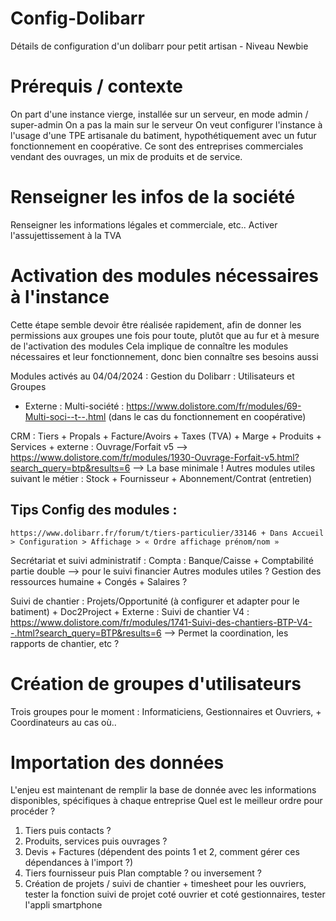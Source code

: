 # Config-Dolibarr
Détails de configuration d'un dolibarr pour petit artisan - Niveau Newbie

# Prérequis / contexte
On part d'une instance vierge, installée sur un serveur, en mode admin / super-admin
On a pas la main sur le serveur
On veut configurer l'instance à l'usage d'une TPE artisanale du batiment, hypothétiquement avec un futur fonctionnement en coopérative. Ce sont des entreprises commerciales vendant des ouvrages, un mix de produits et de service.

# Renseigner les infos de la société
Renseigner les informations légales et commerciale, etc..
Activer l'assujettissement à la TVA

# Activation des modules nécessaires à l'instance
Cette étape semble devoir être réalisée rapidement, afin de donner les permissions aux groupes une fois pour toute, plutôt que au fur et à mesure de l'activation des modules
Cela implique de connaître les modules nécessaires et leur fonctionnement, donc bien connaître ses besoins aussi

Modules activés au 04/04/2024 :
  Gestion du Dolibarr : Utilisateurs et Groupes
  + Externe : Multi-société : https://www.dolistore.com/fr/modules/69-Multi-soci--t--.html (dans le cas du fonctionnement en coopérative)

  CRM : Tiers + Propals + Facture/Avoirs + Taxes (TVA) + Marge + Produits + Services + externe : 
    Ouvrage/Forfait v5 --> https://www.dolistore.com/fr/modules/1930-Ouvrage-Forfait-v5.html?search_query=btp&results=6
--> La base minimale !
    Autres modules utiles suivant le métier : Stock + Fournisseur + Abonnement/Contrat (entretien)
  ## Tips Config des modules : 
    https://www.dolibarr.fr/forum/t/tiers-particulier/33146 + Dans Accueil > Configuration > Affichage > « Ordre affichage prénom/nom »
  
  Secrétariat et suivi administratif : 
    Compta : Banque/Caisse + Comptabilité partie double
--> pour le suivi financier
    Autres modules utiles ? Gestion des ressources humaine + Congés + Salaires ?

  Suivi de chantier : Projets/Opportunité (à configurer et adapter pour le batiment) + Doc2Project + Externe : 
    Suivi de chantier V4 : https://www.dolistore.com/fr/modules/1741-Suivi-des-chantiers-BTP-V4--.html?search_query=BTP&results=6
    --> Permet la coordination, les rapports de chantier, etc ?
  

# Création de groupes d'utilisateurs
Trois groupes pour le moment : Informaticiens, Gestionnaires et Ouvriers, + Coordinateurs au cas où..


# Importation des données
L'enjeu est maintenant de remplir la base de donnée avec les informations disponibles, spécifiques à chaque entreprise
Quel est le meilleur ordre pour procéder ? 
  1. Tiers puis contacts ?
  2. Produits, services puis ouvrages ?
  3. Devis + Factures (dépendent des points 1 et 2, comment gérer ces dépendances à l'import ?)
  4. Tiers fournisseur puis Plan comptable ? ou inversement ?
  5. Création de projets / suivi de chantier + timesheet pour les ouvriers, tester la fonction suivi de projet coté ouvrier et coté gestionnaires, tester l'appli smartphone
